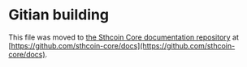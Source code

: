 Gitian building
================

This file was moved to [the Sthcoin Core documentation repository](https://github.com/sthcoin-core/docs/blob/master/gitian-building.md) at [https://github.com/sthcoin-core/docs](https://github.com/sthcoin-core/docs).
